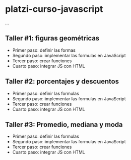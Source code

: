 # platzi-curso-javascript

...

## Taller #1: figuras geométricas

- Primer paso: definir las formas
- Segundo paso: implementar las formulas en JavaScript
- Tercer paso: crear funciones
- Cuarto paso: integrar JS con HTML  

## Taller #2: porcentajes y descuentos

- Primer paso: definir las formulas
- Segundo paso: implementar las formulas en JavaScript
- Tercer paso: crear funciones
- Cuarto paso: integrar JS con HTML  

## Taller #3: Promedio, mediana y moda

- Primer paso: definir las formulas
- Segundo paso: implementar las formulas en JavaScript
- Tercer paso: crear funciones
- Cuarto paso: integrar JS con HTML  
